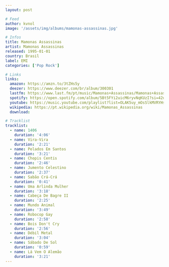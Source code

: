 ```yaml
---
layout: post

# Feed
author: kvnol
image: '/assets/img/albums/mamonas-assassinas.jpg'

# Infos
title: Mamonas Assassinas
artist: Mamonas Assassinas
released: 1995-01-01
country: Brasil
label: EMI
categories: ['Pop Rock']

# Links
links:
  amazon: https://amzn.to/3tZHs5y
  deezer: https://www.deezer.com/br/album/300301
  lastfm: https://www.last.fm/pt/music/Mamonas+Assassinas/Mamonas+Assassinas
  spotify: https://open.spotify.com/album/5Bt5FYi2uicM6ryvNqKUzI?si=42uaVhriSoiEMnbN7HcGyA
  youtube: https://music.youtube.com/playlist?list=OLAK5uy_mOsSlkMVRYHs9iSf76lDX1vmlqFfFWHXE
  wikipedia: https://pt.wikipedia.org/wiki/Mamonas_Assassinas
  download:

# Tracklist
tracklist:
  - name: 1406
    duration: '4:06'
  - name: Vira-Vira
    duration: '2:21'
  - name: Pelados Em Santos
    duration: '3:21'
  - name: Chopis Centis
    duration: '2:46'
  - name: Jumento Celestino
    duration: '2:37'
  - name: Sabão Crá-Crá
    duration: '0:41'
  - name: Uma Arlinda Mulher
    duration: '3:18'
  - name: Cabeça De Bagre II
    duration: '2:25'
  - name: Mundo Animal
    duration: '3:49'
  - name: Robocop Gay
    duration: '2:58'
  - name: Bois Don't Cry
    duration: '2:56'
  - name: Débil Metal
    duration: '3:04'
  - name: Sábado De Sol
    duration: '0:59'
  - name: Lá Vem O Alemão
    duration: '3:21'
---
```

